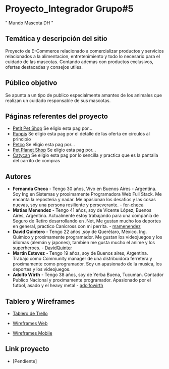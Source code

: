 
# Proyecto_Integrador Grupo#5

" Mundo Mascota DH "

## Temática y descripción del sitio

Proyecto de E-Commerce relacionado a comercializar productos y servicios relacionados a la alimentacion, entretenimiento y todo lo necesario para el cuidado de las mascotas. Contando ademas con productos exclusivos, ofertas destacadas y consejos utiles.

## Público objetivo

Se apunta a un tipo de publico especialmente amantes de los animales que realizan un cuidado responsable de sus mascotas.

## Páginas referentes del proyecto

* [Petit Pet Shop](https://www.petitpetshop.com.ar/) Se eligio esta pag por...
* [Puppis](https://www.puppis.com.ar/) Se eligio esta pag por el detalle de las oferta en circulos al principio
* [Petco](https://www.petco.com.mx/) Se eligio esta pag por...
* [Pet Planet Shop](https://petplanetshop.com.ar/) Se eligio esta pag por...
* [Catycan](https://www.catycan.com/) Se eligio esta pag por lo sencilla y practica que es la pantalla del carrito de compras


## Autores

* **Fernanda Checa** - Tengo 30 años, Vivo en Buenos Aires - Argentina. Soy Ing en Sistemas y proximamente Programadora Web Full Stack. Me encanta la reposteria y nadar. Me apasionan los desafios y las cosas nuevas, 
soy una persona resiliente y perseverante. - [fer-checa](https://github.com/fer-checa)
* **Matias Menendez** - Tengo 41 años, soy de Vicente López, Buenos Aires, Argentina. Actualmente estoy trabajando para una compañía de Seguro de Retiro desarrollando en .Net, Me gustan mucho los deportes en general, practico Canicross con mi perrita. - [mamenendez](https://github.com/mamenendez)
* **David Quintero** - Tengo 22 años ,soy de Querétaro, México. Ing. Quimico y proximamente programador. Me gustan los videojuegos y los idiomas (alemán y japones), tambien me gusta mucho el anime y los superheroes. - [DavidQuinter](https://github.com/DavidQuinter)
* **Martin Estevez** - Tengo 19 años, soy de Buenos aires, Argentina. Trabajo como Community manager de una distribuidora ferretera y proximamente como programador. Soy un apasionado de la musica, los deportes y los videojuegos. 
* **Adolfo Wirth** - Tengo 38 años, soy de Yerba Buena, Tucuman. Contador Publico Nacional y proximamente programador. Apasionado por el futbol, asado y el heavy metal - [adolfowirth](https://github.com/adolfowirth)

## Tablero y Wireframes

* [Tablero de Trello](https://trello.com/b/Do965XMg/dh-full-stack)

* [Wireframes Web](https://marvelapp.com/prototype/dd57f7g)
* [Wireframes Mobile](https://marvelapp.com/prototype/6gbgf68)

## Link proyecto 

* [Pendiente]
